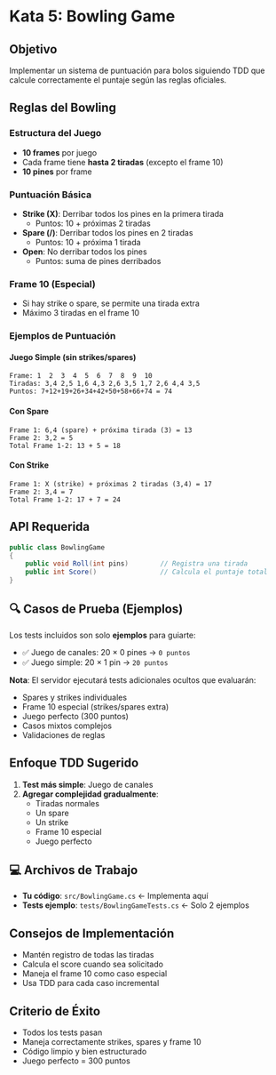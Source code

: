 # Kata 5: Bowling Game

## Objetivo
Implementar un sistema de puntuación para bolos siguiendo TDD que calcule correctamente el puntaje según las reglas oficiales.

## Reglas del Bowling

### Estructura del Juego
- **10 frames** por juego
- Cada frame tiene **hasta 2 tiradas** (excepto el frame 10)
- **10 pines** por frame

### Puntuación Básica
- **Strike (X)**: Derribar todos los pines en la primera tirada
  - Puntos: 10 + próximas 2 tiradas
- **Spare (/)**: Derribar todos los pines en 2 tiradas
  - Puntos: 10 + próxima 1 tirada
- **Open**: No derribar todos los pines
  - Puntos: suma de pines derribados

### Frame 10 (Especial)
- Si hay strike o spare, se permite una tirada extra
- Máximo 3 tiradas en el frame 10

### Ejemplos de Puntuación

#### Juego Simple (sin strikes/spares)
```
Frame: 1  2  3  4  5  6  7  8  9  10
Tiradas: 3,4 2,5 1,6 4,3 2,6 3,5 1,7 2,6 4,4 3,5
Puntos: 7+12+19+26+34+42+50+58+66+74 = 74
```

#### Con Spare
```
Frame 1: 6,4 (spare) + próxima tirada (3) = 13
Frame 2: 3,2 = 5
Total Frame 1-2: 13 + 5 = 18
```

#### Con Strike
```
Frame 1: X (strike) + próximas 2 tiradas (3,4) = 17
Frame 2: 3,4 = 7
Total Frame 1-2: 17 + 7 = 24
```

## API Requerida

```csharp
public class BowlingGame
{
    public void Roll(int pins)        // Registra una tirada
    public int Score()                // Calcula el puntaje total
}
```

## 🔍 Casos de Prueba (Ejemplos)

Los tests incluidos son solo **ejemplos** para guiarte:
- ✅ Juego de canales: 20 × 0 pines → `0 puntos`
- ✅ Juego simple: 20 × 1 pin → `20 puntos`

**Nota**: El servidor ejecutará tests adicionales ocultos que evaluarán:
- Spares y strikes individuales
- Frame 10 especial (strikes/spares extra)
- Juego perfecto (300 puntos)
- Casos mixtos complejos
- Validaciones de reglas

## Enfoque TDD Sugerido

1. **Test más simple**: Juego de canales
2. **Agregar complejidad gradualmente**:
   - Tiradas normales
   - Un spare
   - Un strike
   - Frame 10 especial
   - Juego perfecto

## 💻 Archivos de Trabajo
- **Tu código**: `src/BowlingGame.cs` ← Implementa aquí
- **Tests ejemplo**: `tests/BowlingGameTests.cs` ← Solo 2 ejemplos

## Consejos de Implementación
- Mantén registro de todas las tiradas
- Calcula el score cuando sea solicitado
- Maneja el frame 10 como caso especial
- Usa TDD para cada caso incremental

## Criterio de Éxito
- Todos los tests pasan
- Maneja correctamente strikes, spares y frame 10
- Código limpio y bien estructurado
- Juego perfecto = 300 puntos